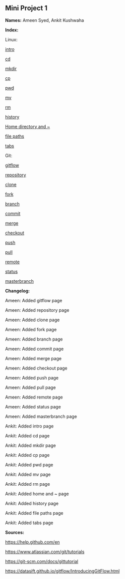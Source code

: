 ## Mini Project 1

**Names:** Ameen Syed, Ankit Kushwaha

**Index:**

Linux:

[intro](intro.md)

[cd](cd_def.md)

[mkdir](mkdri_def.md)

[cp](cp_def.md)

[pwd](pwd_def.md)

[mv](mv_def.md)

[rm](rm_def.md)

[history](history_def.md)

[Home directory and ~](home~.md)

[file paths](paths.md)

[tabs](tab.md)

Git:

[gitflow](gitflow.md)

[repository](repository.md)

[clone](clone.md)

[fork](fork.md)

[branch](branch.md)

[commit](commit.md)

[merge](merge.md)

[checkout](checkout.md)

[push](push.md)

[pull](pull.md)

[remote](remote.md)

[status](status.md)

[masterbranch](masterbranch.md)


**Changelog:**

Ameen: Added gitflow page

Ameen: Added repository page

Ameen: Added clone page

Ameen: Added fork page

Ameen: Added branch page

Ameen: Added commit page

Ameen: Added merge page

Ameen: Added checkout page

Ameen: Added push page

Ameen: Added pull page

Ameen: Added remote page

Ameen: Added status page

Ameen: Added masterbranch page

Ankit: Added intro page

Ankit: Added cd  page

Ankit: Added mkdir page

Ankit: Added cp page

Ankit: Added pwd page

Ankit: Added mv page

Ankit: Added rm page

Ankit: Added home and ~ page

Ankit: Added history page

Ankit: Added file paths page

Ankit: Added tabs page

**Sources:**

https://help.github.com/en

https://www.atlassian.com/git/tutorials

https://git-scm.com/docs/gittutorial

https://datasift.github.io/gitflow/IntroducingGitFlow.html
